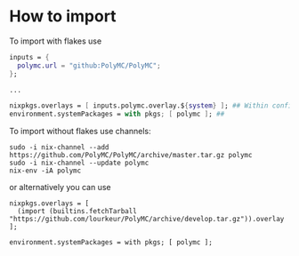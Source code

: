 # How to import

To import with flakes use
```nix
inputs = {
  polymc.url = "github:PolyMC/PolyMC";
};

...

nixpkgs.overlays = [ inputs.polymc.overlay.${system} ]; ## Within configuration.nix
environment.systemPackages = with pkgs; [ polymc ]; ##
```

To import without flakes use channels:

```
sudo -i nix-channel --add https://github.com/PolyMC/PolyMC/archive/master.tar.gz polymc
sudo -i nix-channel --update polymc
nix-env -iA polymc
```

or alternatively you can use

```
nixpkgs.overlays = [
  (import (builtins.fetchTarball "https://github.com/lourkeur/PolyMC/archive/develop.tar.gz")).overlay
];

environment.systemPackages = with pkgs; [ polymc ];
```